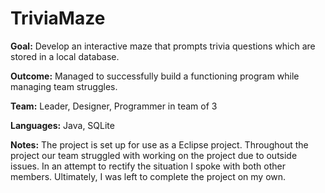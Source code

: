 # TriviaMaze
**Goal:** Develop an interactive maze that prompts trivia questions which are stored in a local database.

**Outcome:** Managed to successfully build a functioning program while managing team struggles.

**Team:** Leader, Designer, Programmer in team of 3

**Languages:** Java, SQLite

**Notes:** The project is set up for use as a Eclipse project. Throughout the project our team struggled with working on the project due to outside issues. In an attempt to rectify the situation I spoke with both other members. Ultimately, I was left to complete the project on my own.
